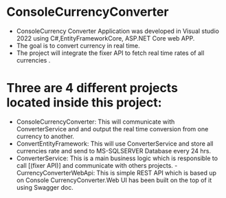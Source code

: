 # ConsoleCurrencyConverter
- ConsoleCurrency Converter Application was developed in Visual studio 2022 using C#,EntityFrameworkCore, ASP.NET Core web APP. 
- The goal is to convert currency in real time.
- The project will integrate the fixer API to fetch real time rates of all currencies .

# Three are 4 different projects located inside this project:
- ConsoleCurrencyConverter: This will communicate with ConverterService and and output the real time conversion from one currency to another.
- ConvertEntityFramework:  This will use ConverterService and store all currencies rate and send to MS-SQLSERVER Database every 24 hrs. 
- ConverterService: This is a main business logic which is responsible to call [(fixer API)] and communicate with others projects.
 -CurrencyConverterWebApi: This is simple REST API which is based up on Console CurrencyConverter.Web UI has been built on the top of it using Swagger doc.
 
 

